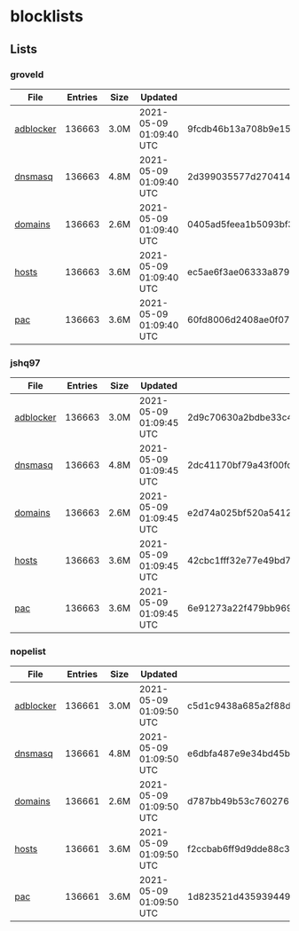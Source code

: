 # blocklists

## Lists

### groveld

|File|Entries|Size|Updated|Hash|
|-|-|-|-|-|
|[adblocker](https://raw.githubusercontent.com/groveld/blocklists/lists/groveld/adblocker.txt)|136663|3.0M|2021-05-09 01:09:40 UTC|9fcdb46b13a708b9e150dfb6086a47bd0f401a1a0423f043b4989f99404717c9|
|[dnsmasq](https://raw.githubusercontent.com/groveld/blocklists/lists/groveld/dnsmasq.txt)|136663|4.8M|2021-05-09 01:09:40 UTC|2d399035577d2704141dd0ac5020549a7eb7eea189e23981e10433dc065b6428|
|[domains](https://raw.githubusercontent.com/groveld/blocklists/lists/groveld/domains.txt)|136663|2.6M|2021-05-09 01:09:40 UTC|0405ad5feea1b5093bf3a1696417141ecb63e85dd4fbeb343d706b1325eedbae|
|[hosts](https://raw.githubusercontent.com/groveld/blocklists/lists/groveld/hosts.txt)|136663|3.6M|2021-05-09 01:09:40 UTC|ec5ae6f3ae06333a879f91626f3b3ef794067da207e454339e774fbb45361106|
|[pac](https://raw.githubusercontent.com/groveld/blocklists/lists/groveld/pac.txt)|136663|3.6M|2021-05-09 01:09:40 UTC|60fd8006d2408ae0f07201e8a03c3f096a70922ba59ad26b4bf39c024838d03c|

### jshq97

|File|Entries|Size|Updated|Hash|
|-|-|-|-|-|
|[adblocker](https://raw.githubusercontent.com/groveld/blocklists/lists/jshq97/adblocker.txt)|136663|3.0M|2021-05-09 01:09:45 UTC|2d9c70630a2bdbe33c41b154844afd06cd4a1d0c9b971aebc24dbdddd13c1616|
|[dnsmasq](https://raw.githubusercontent.com/groveld/blocklists/lists/jshq97/dnsmasq.txt)|136663|4.8M|2021-05-09 01:09:45 UTC|2dc41170bf79a43f00fd163dc6ff82a2ae98d26354ea95a40b7ff88003ff132d|
|[domains](https://raw.githubusercontent.com/groveld/blocklists/lists/jshq97/domains.txt)|136663|2.6M|2021-05-09 01:09:45 UTC|e2d74a025bf520a5412b6d1b89b7c11ecb4e6e4953d72cafe79ef496ad6275b5|
|[hosts](https://raw.githubusercontent.com/groveld/blocklists/lists/jshq97/hosts.txt)|136663|3.6M|2021-05-09 01:09:45 UTC|42cbc1fff32e77e49bd7c160fa5f7cc204faed21e76acec8f01441a5aaa38415|
|[pac](https://raw.githubusercontent.com/groveld/blocklists/lists/jshq97/pac.txt)|136663|3.6M|2021-05-09 01:09:45 UTC|6e91273a22f479bb9698486b91e2b8c1c1dee21d8d91cd160ef9f6117ed84ac4|

### nopelist

|File|Entries|Size|Updated|Hash|
|-|-|-|-|-|
|[adblocker](https://raw.githubusercontent.com/groveld/blocklists/lists/nopelist/adblocker.txt)|136661|3.0M|2021-05-09 01:09:50 UTC|c5d1c9438a685a2f88d1fe2a173dc282e6c23c424d237fed76254c93363c9bb3|
|[dnsmasq](https://raw.githubusercontent.com/groveld/blocklists/lists/nopelist/dnsmasq.txt)|136661|4.8M|2021-05-09 01:09:50 UTC|e6dbfa487e9e34bd45b8db9555335726ed6801cb3c9da86af0c93bc6c462ef6a|
|[domains](https://raw.githubusercontent.com/groveld/blocklists/lists/nopelist/domains.txt)|136661|2.6M|2021-05-09 01:09:50 UTC|d787bb49b53c7602767bb1302430e0fcfb30773bb4d0cba398692abdbbd49a50|
|[hosts](https://raw.githubusercontent.com/groveld/blocklists/lists/nopelist/hosts.txt)|136661|3.6M|2021-05-09 01:09:50 UTC|f2ccbab6ff9d9dde88c3210b04297e4ac957f5e850672a5ccb4934b9da8c6b66|
|[pac](https://raw.githubusercontent.com/groveld/blocklists/lists/nopelist/pac.txt)|136661|3.6M|2021-05-09 01:09:50 UTC|1d823521d4359394498d410d24c92dd40c380d90c3f804a9eedefce6bd571c59|
